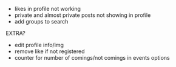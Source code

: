 - likes in profile not working
- private and almost private posts not showing in profile
- add groups to search

EXTRA?

- edit profile info/img
- remove like if not registered
- counter for number of comings/not comings in events options
